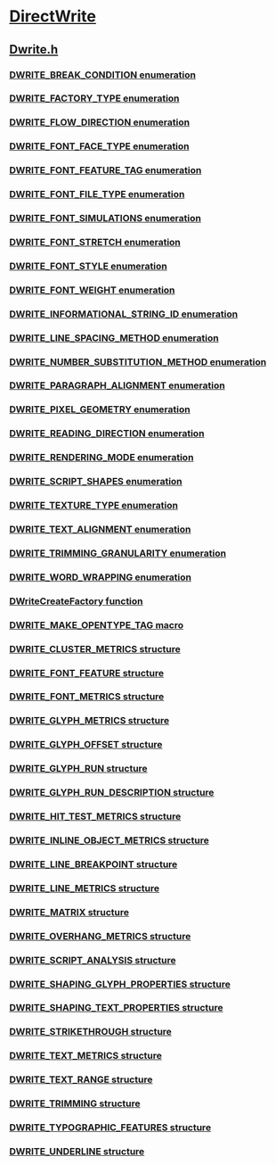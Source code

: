 # [DirectWrite](../_directwrite/index.md)
## [Dwrite.h](index.md)
### [DWRITE_BREAK_CONDITION enumeration](../dwrite/ne-dwrite-dwrite_break_condition.md)
### [DWRITE_FACTORY_TYPE enumeration](../dwrite/ne-dwrite-dwrite_factory_type.md)
### [DWRITE_FLOW_DIRECTION enumeration](../dwrite/ne-dwrite-dwrite_flow_direction.md)
### [DWRITE_FONT_FACE_TYPE enumeration](../dwrite/ne-dwrite-dwrite_font_face_type.md)
### [DWRITE_FONT_FEATURE_TAG enumeration](../dwrite/ne-dwrite-dwrite_font_feature_tag.md)
### [DWRITE_FONT_FILE_TYPE enumeration](../dwrite/ne-dwrite-dwrite_font_file_type.md)
### [DWRITE_FONT_SIMULATIONS enumeration](../dwrite/ne-dwrite-dwrite_font_simulations.md)
### [DWRITE_FONT_STRETCH enumeration](../dwrite/ne-dwrite-dwrite_font_stretch.md)
### [DWRITE_FONT_STYLE enumeration](../dwrite/ne-dwrite-dwrite_font_style.md)
### [DWRITE_FONT_WEIGHT enumeration](../dwrite/ne-dwrite-dwrite_font_weight.md)
### [DWRITE_INFORMATIONAL_STRING_ID enumeration](../dwrite/ne-dwrite-dwrite_informational_string_id.md)
### [DWRITE_LINE_SPACING_METHOD enumeration](../dwrite/ne-dwrite-dwrite_line_spacing_method.md)
### [DWRITE_NUMBER_SUBSTITUTION_METHOD enumeration](../dwrite/ne-dwrite-dwrite_number_substitution_method.md)
### [DWRITE_PARAGRAPH_ALIGNMENT enumeration](../dwrite/ne-dwrite-dwrite_paragraph_alignment.md)
### [DWRITE_PIXEL_GEOMETRY enumeration](../dwrite/ne-dwrite-dwrite_pixel_geometry.md)
### [DWRITE_READING_DIRECTION enumeration](../dwrite/ne-dwrite-dwrite_reading_direction.md)
### [DWRITE_RENDERING_MODE enumeration](../dwrite/ne-dwrite-dwrite_rendering_mode.md)
### [DWRITE_SCRIPT_SHAPES enumeration](../dwrite/ne-dwrite-dwrite_script_shapes.md)
### [DWRITE_TEXTURE_TYPE enumeration](../dwrite/ne-dwrite-dwrite_texture_type.md)
### [DWRITE_TEXT_ALIGNMENT enumeration](../dwrite/ne-dwrite-dwrite_text_alignment.md)
### [DWRITE_TRIMMING_GRANULARITY enumeration](../dwrite/ne-dwrite-dwrite_trimming_granularity.md)
### [DWRITE_WORD_WRAPPING enumeration](../dwrite/ne-dwrite-dwrite_word_wrapping.md)
### [DWriteCreateFactory function](../dwrite/nf-dwrite-dwritecreatefactory.md)
### [DWRITE_MAKE_OPENTYPE_TAG macro](../dwrite/nf-dwrite-dwrite_make_opentype_tag.md)
### [DWRITE_CLUSTER_METRICS structure](../dwrite/ns-dwrite-dwrite_cluster_metrics.md)
### [DWRITE_FONT_FEATURE structure](../dwrite/ns-dwrite-dwrite_font_feature.md)
### [DWRITE_FONT_METRICS structure](../dwrite/ns-dwrite-dwrite_font_metrics.md)
### [DWRITE_GLYPH_METRICS structure](../dwrite/ns-dwrite-dwrite_glyph_metrics.md)
### [DWRITE_GLYPH_OFFSET structure](../dwrite/ns-dwrite-dwrite_glyph_offset.md)
### [DWRITE_GLYPH_RUN structure](../dwrite/ns-dwrite-dwrite_glyph_run.md)
### [DWRITE_GLYPH_RUN_DESCRIPTION structure](../dwrite/ns-dwrite-dwrite_glyph_run_description.md)
### [DWRITE_HIT_TEST_METRICS structure](../dwrite/ns-dwrite-dwrite_hit_test_metrics.md)
### [DWRITE_INLINE_OBJECT_METRICS structure](../dwrite/ns-dwrite-dwrite_inline_object_metrics.md)
### [DWRITE_LINE_BREAKPOINT structure](../dwrite/ns-dwrite-dwrite_line_breakpoint.md)
### [DWRITE_LINE_METRICS structure](../dwrite/ns-dwrite-dwrite_line_metrics.md)
### [DWRITE_MATRIX structure](../dwrite/ns-dwrite-dwrite_matrix.md)
### [DWRITE_OVERHANG_METRICS structure](../dwrite/ns-dwrite-dwrite_overhang_metrics.md)
### [DWRITE_SCRIPT_ANALYSIS structure](../dwrite/ns-dwrite-dwrite_script_analysis.md)
### [DWRITE_SHAPING_GLYPH_PROPERTIES structure](../dwrite/ns-dwrite-dwrite_shaping_glyph_properties.md)
### [DWRITE_SHAPING_TEXT_PROPERTIES structure](../dwrite/ns-dwrite-dwrite_shaping_text_properties.md)
### [DWRITE_STRIKETHROUGH structure](../dwrite/ns-dwrite-dwrite_strikethrough.md)
### [DWRITE_TEXT_METRICS structure](../dwrite/ns-dwrite-dwrite_text_metrics.md)
### [DWRITE_TEXT_RANGE structure](../dwrite/ns-dwrite-dwrite_text_range.md)
### [DWRITE_TRIMMING structure](../dwrite/ns-dwrite-dwrite_trimming.md)
### [DWRITE_TYPOGRAPHIC_FEATURES structure](../dwrite/ns-dwrite-dwrite_typographic_features.md)
### [DWRITE_UNDERLINE structure](../dwrite/ns-dwrite-dwrite_underline.md)
